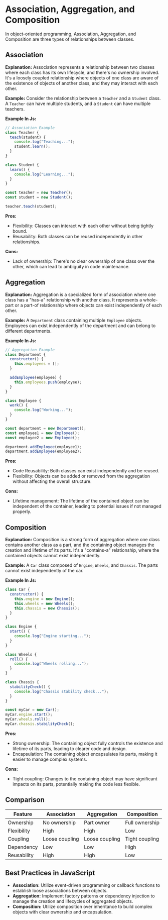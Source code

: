 # Association, Aggregation, and Composition

In object-oriented programming, Association, Aggregation, and Composition are three types of relationships between classes.

## Association

**Explanation:** Association represents a relationship between two classes where each class has its own lifecycle, and there's no ownership involved. It's a loosely coupled relationship where objects of one class are aware of the existence of objects of another class, and they may interact with each other.

**Example:** Consider the relationship between a `Teacher` and a `Student` class. A `Teacher` can have multiple students, and a `Student` can have multiple teachers.

**Example In Js:**

```javascript
// Association Example
class Teacher {
  teach(student) {
    console.log("Teaching...");
    student.learn();
  }
}

class Student {
  learn() {
    console.log("Learning...");
  }
}

const teacher = new Teacher();
const student = new Student();

teacher.teach(student);
```

**Pros:**

- Flexibility: Classes can interact with each other without being tightly bound.
- Reusability: Both classes can be reused independently in other relationships.

**Cons:**

- Lack of ownership: There's no clear ownership of one class over the other, which can lead to ambiguity in code maintenance.

## Aggregation

**Explanation:** Aggregation is a specialized form of association where one class has a "has-a" relationship with another class. It represents a whole-part or a part-of relationship where objects can exist independently of each other.

**Example:** A `Department` class containing multiple `Employee` objects. Employees can exist independently of the department and can belong to different departments.

**Example In Js:**

```javascript
// Aggregation Example
class Department {
  constructor() {
    this.employees = [];
  }

  addEmployee(employee) {
    this.employees.push(employee);
  }
}

class Employee {
  work() {
    console.log("Working...");
  }
}

const department = new Department();
const employee1 = new Employee();
const employee2 = new Employee();

department.addEmployee(employee1);
department.addEmployee(employee2);
```

**Pros:**

- Code Reusability: Both classes can exist independently and be reused.
- Flexibility: Objects can be added or removed from the aggregation without affecting the overall structure.

**Cons:**

- Lifetime management: The lifetime of the contained object can be independent of the container, leading to potential issues if not managed properly.

## Composition

**Explanation:** Composition is a strong form of aggregation where one class contains another class as a part, and the containing object manages the creation and lifetime of its parts. It's a "contains-a" relationship, where the contained objects cannot exist independently.


**Example:** A `Car` class composed of `Engine`, `Wheels`, and `Chassis`. The parts cannot exist independently of the car.

**Example In Js:**

```javascript
class Car {
  constructor() {
    this.engine = new Engine();
    this.wheels = new Wheels();
    this.chassis = new Chassis();
  }
}

class Engine {
  start() {
    console.log("Engine starting...");
  }
}

class Wheels {
  roll() {
    console.log("Wheels rolling...");
  }
}

class Chassis {
  stabilityCheck() {
    console.log("Chassis stability check...");
  }
}

const myCar = new Car();
myCar.engine.start();
myCar.wheels.roll();
myCar.chassis.stabilityCheck();
```

**Pros:**

- Strong ownership: The containing object fully controls the existence and lifetime of its parts, leading to clearer code and design.
- Encapsulation: The containing object encapsulates its parts, making it easier to manage complex systems.

**Cons:**

- Tight coupling: Changes to the containing object may have significant impacts on its parts, potentially making the code less flexible.

## Comparison

| Feature     | Association    | Aggregation    | Composition    |
| ----------- | -------------- | -------------- | -------------- |
| Ownership   | No ownership   | Part owner     | Full ownership |
| Flexibility | High           | High           | Low            |
| Coupling    | Loose coupling | Loose coupling | Tight coupling |
| Dependency  | Low            | Low            | High           |
| Reusability | High           | High           | Low            |

## Best Practices in JavaScript

- **Association:** Utilize event-driven programming or callback functions to establish loose associations between objects.
- **Aggregation:** Implement factory patterns or dependency injection to manage the creation and lifecycles of aggregated objects.
- **Composition:** Utilize composition over inheritance to build complex objects with clear ownership and encapsulation.
